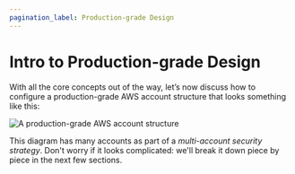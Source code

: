 ```yaml
---
pagination_label: Production-grade Design
---
```


# Intro to Production-grade Design

With all the core concepts out of the way, let’s now discuss how to configure a production-grade AWS account structure that looks something like this:

![A production-grade AWS account structure](/img/guides/build-it-yourself/landing-zone/aws-account-structure.png)

This diagram has many accounts as part of a _multi-account security strategy_. Don't worry if it looks complicated:
we'll break it down piece by piece in the next few sections.


<!-- ##DOCS-SOURCER-START
{
  "sourcePlugin": "local-copier",
  "hash": "cba12c0619ad568620c14ecef35e7318"
}
##DOCS-SOURCER-END -->
